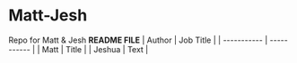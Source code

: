 # Matt-Jesh
Repo for Matt &amp; Jesh
**README FILE**
| Author      | Job Title |
| ----------- | ----------- |
| Matt       | Title       |
| Jeshua   | Text        |
